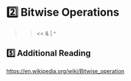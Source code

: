# 2️⃣ Bitwise Operations
>> << & | ^

## 5️⃣ Additional Reading
https://en.wikipedia.org/wiki/Bitwise_operation

